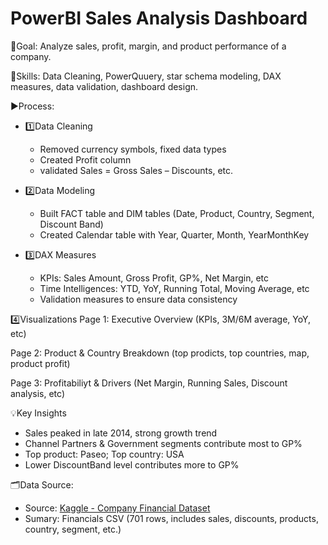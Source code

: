 # PowerBI Sales Analysis Dashboard

📌Goal: Analyze sales, profit, margin, and product performance of a company.

🧰Skills: Data Cleaning, PowerQuuery, star schema modeling, DAX measures, data validation, dashboard design.

▶️Process:
- 1️⃣Data Cleaning
  - Removed currency symbols, fixed data types
  - Created Profit column
  - validated Sales = Gross Sales – Discounts, etc.
  
- 2️⃣Data Modeling
  - Built FACT table and DIM tables (Date, Product, Country, Segment, Discount Band)
  - Created Calendar table with Year, Quarter, Month, YearMonthKey
  
- 3️⃣DAX Measures
  - KPIs: Sales Amount, Gross Profit, GP%, Net Margin, etc
  - Time Intelligences: YTD, YoY, Running Total, Moving Average, etc
  - Validation measures to ensure data consistency
  
4️⃣Visualizations
  Page 1: Executive Overview (KPIs, 3M/6M average, YoY, etc)
  
  Page 2: Product & Country Breakdown (top prodicts, top countries, map, product profit)

  Page 3: Profitabiliyt & Drivers (Net Margin, Running Sales, Discount analysis, etc)

💡Key Insights
- Sales peaked in late 2014, strong growth trend
- Channel Partners & Government segments contribute most to GP%
- Top product: Paseo; Top country: USA
- Lower DiscountBand level contributes more to GP%

🗂️Data Source: 
- Source: [Kaggle - Company Financial Dataset](https://www.kaggle.com/datasets/atharvaarya25/financials?resource=download)
- Sumary: Financials CSV (701 rows, includes sales, discounts, products, country, segment, etc.)


